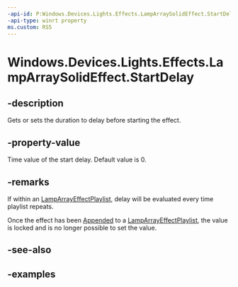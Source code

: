 ```yaml
---
-api-id: P:Windows.Devices.Lights.Effects.LampArraySolidEffect.StartDelay
-api-type: winrt property
ms.custom: RS5
---
```


<!-- Property syntax.
public TimeSpan StartDelay { get;  set; }
-->

# Windows.Devices.Lights.Effects.LampArraySolidEffect.StartDelay

## -description
Gets or sets the duration to delay before starting the effect.

## -property-value
Time value of the start delay. Default value is 0.

## -remarks
If within an [LampArrayEffectPlaylist](lamparrayeffectplaylist.md), delay will be evaluated every time playlist repeats.

Once the effect has been [Appended](lamparrayeffectplaylist_append_292269384.md) to a [LampArrayEffectPlaylist](lamparrayeffectplaylist.md), the value is locked and is no longer possible to set the value.

## -see-also

## -examples

